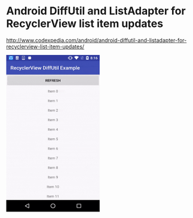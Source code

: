 # Android DiffUtil and ListAdapter for RecyclerView list item updates

http://www.codexpedia.com/android/android-diffutil-and-listadapter-for-recyclerview-list-item-updates/

<img src="https://github.com/codexpedia/android_recyclerview_diffutil_example/blob/master/captures/list.gif" width="250" height="420" />
